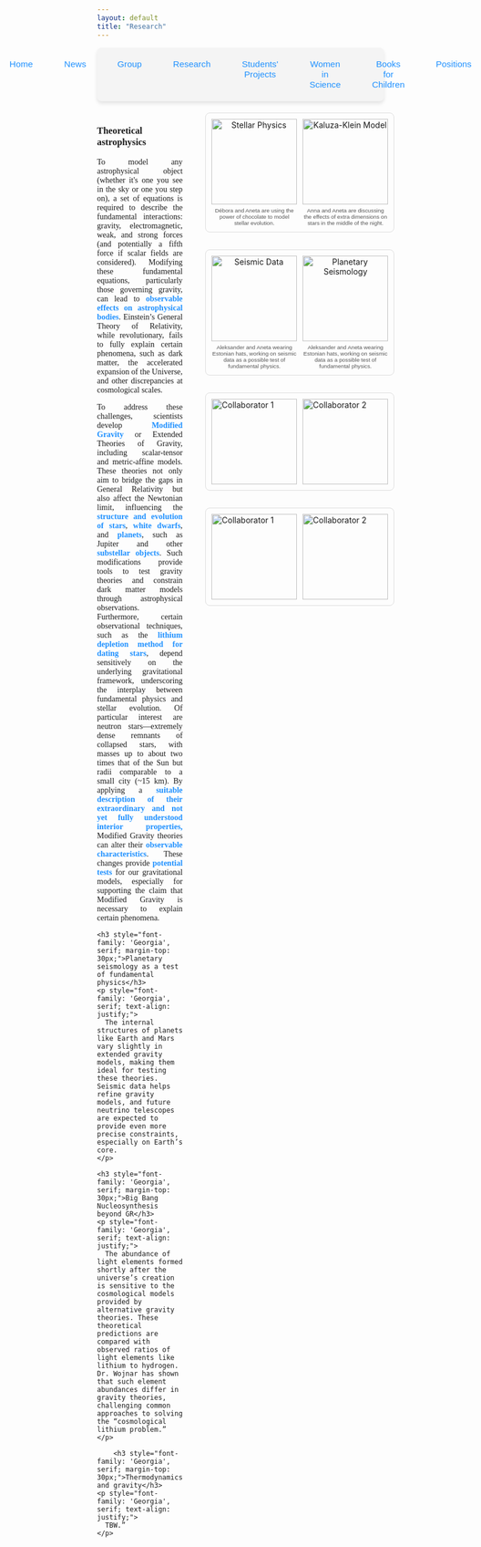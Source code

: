 ```yaml
---
layout: default
title: "Research"
---
```


<nav style="background-color: #f4f4f4; padding: 10px; border-radius: 8px; box-shadow: 0 4px 6px rgba(0, 0, 0, 0.1);">
  <ul style="list-style: none; display: flex; justify-content: center; gap: 15px; padding: 0; margin: 0;">
    <li style="flex: 1; text-align: center;">
      <a href="{{ site.baseurl }}/" 
         style="text-decoration: none; color: #1e90ff; font-family: 'Arial', sans-serif; font-size: 1.1em; padding: 10px 20px; display: inline-block; border-radius: 6px; transition: background-color 0.3s;">
         Home
      </a>
    </li>
    <li style="flex: 1; text-align: center;">
      <a href="{{ site.baseurl }}/news/" 
         style="text-decoration: none; color: #1e90ff; font-family: 'Arial', sans-serif; font-size: 1.1em; padding: 10px 20px; display: inline-block; border-radius: 6px; transition: background-color 0.3s;">
         News
      </a>
    </li>
    <li style="flex: 1; text-align: center;">
      <a href="{{ site.baseurl }}/group/" 
         style="text-decoration: none; color: #1e90ff; font-family: 'Arial', sans-serif; font-size: 1.1em; padding: 10px 20px; display: inline-block; border-radius: 6px; transition: background-color 0.3s;">
         Group
      </a>
    </li>
    <li style="flex: 1; text-align: center;">
      <a href="{{ site.baseurl }}/research/" 
         style="text-decoration: none; color: #1e90ff; font-family: 'Arial', sans-serif; font-size: 1.1em; padding: 10px 20px; display: inline-block; border-radius: 6px; transition: background-color 0.3s;">
         Research
      </a>
    </li>
    <li style="flex: 1; text-align: center;">
      <a href="{{ site.baseurl }}/Students' projects/" 
         style="text-decoration: none; color: #1e90ff; font-family: 'Arial', sans-serif; font-size: 1.1em; padding: 10px 20px; display: inline-block; border-radius: 6px; transition: background-color 0.3s;">
         Students' Projects
      </a>
    </li>
    <li style="flex: 1; text-align: center;">
      <a href="{{ site.baseurl }}/women-in-science/" 
         style="text-decoration: none; color: #1e90ff; font-family: 'Arial', sans-serif; font-size: 1.1em; padding: 10px 20px; display: inline-block; border-radius: 6px; transition: background-color 0.3s;">
         Women in Science
      </a>
    </li>
    <li style="flex: 1; text-align: center;">
      <a href="{{ site.baseurl }}/books-for-children/" 
         style="text-decoration: none; color: #1e90ff; font-family: 'Arial', sans-serif; font-size: 1.1em; padding: 10px 20px; display: inline-block; border-radius: 6px; transition: background-color 0.3s;">
         Books for Children
      </a>
    </li>
    <li style="flex: 1; text-align: center;">
      <a href="{{ site.baseurl }}/positions/" 
         style="text-decoration: none; color: #1e90ff; font-family: 'Arial', sans-serif; font-size: 1.1em; padding: 10px 20px; display: inline-block; border-radius: 6px; transition: background-color 0.3s;">
         Positions
      </a>
    </li>
  </ul>
</nav>


<div style="display: flex; gap: 40px; margin-top: 20px; align-items: flex-start;">
  <!-- Left Column: Project Descriptions -->
  <div style="flex: 1;">
    <h3 style="font-family: 'Georgia', serif;">Theoretical astrophysics</h3>
    <p style="font-family: 'Georgia', serif; text-align: justify;">
      To model any astrophysical object (whether it's one you see in the sky or one you step on), a set of equations is required to describe the fundamental interactions: gravity, electromagnetic, weak, and strong forces (and potentially a fifth force if scalar fields are considered). Modifying these fundamental equations, particularly those governing gravity, can lead to <strong><a href="https://www.sciencedirect.com/science/article/abs/pii/S0370157320302507?via%3Dihub" target="_blank" style="color: #1e90ff; text-decoration: none; font-weight: bold;">observable effects on astrophysical bodies</a></strong>. Einstein’s General Theory of Relativity, while revolutionary, fails to fully explain certain phenomena, such as dark matter, the accelerated expansion of the Universe, and other discrepancies at cosmological scales.
    </p>
    <p style="font-family: 'Georgia', serif; text-align: justify;">
To address these challenges, scientists develop <strong><a href="https://link.springer.com/book/10.1007/978-3-030-83715-0" target="_blank" style="color: #1e90ff; text-decoration: none; font-weight: bold;">Modified Gravity</a></strong> or Extended Theories of Gravity, including scalar-tensor and metric-affine models. These theories not only aim to bridge the gaps in General Relativity but also affect the Newtonian limit, influencing the <strong><a href="https://journals.aps.org/prd/abstract/10.1103/PhysRevD.102.124045" target="_blank" style="color: #1e90ff; text-decoration: none; font-weight: bold;">structure and evolution of stars</a></strong>, <strong><a href="https://journals.aps.org/prd/abstract/10.1103/PhysRevD.107.044072" target="_blank" style="color: #1e90ff; text-decoration: none; font-weight: bold;">white dwarfs</a></strong>, and <strong><a href="https://doi.org/10.1103/PhysRevD.104.104058" target="_blank" style="color: #1e90ff; text-decoration: none; font-weight: bold;">planets</a></strong>, such as Jupiter and other <strong><a href="https://journals.aps.org/prd/abstract/10.1103/PhysRevD.103.064032" target="_blank" style="color: #1e90ff; text-decoration: none; font-weight: bold;">substellar objects</a></strong>. Such modifications provide tools to test gravity theories and constrain dark matter models through astrophysical observations. Furthermore, certain observational techniques, such as the <strong><a href="https://journals.aps.org/prd/abstract/10.1103/PhysRevD.103.044037" target="_blank" style="color: #1e90ff; text-decoration: none; font-weight: bold;">lithium depletion method for dating stars</a></strong>, depend sensitively on the underlying gravitational framework, underscoring the interplay between fundamental physics and stellar evolution. Of particular interest are neutron stars—extremely dense remnants of collapsed stars, with masses up to about two times that of the Sun but radii comparable to a small city (~15 km). By applying a <strong><a href="https://iopscience.iop.org/article/10.1088/1475-7516/2024/02/017" target="_blank" style="color: #1e90ff; text-decoration: none; font-weight: bold;">suitable description of their extraordinary and not yet fully understood interior properties, </a></strong>Modified Gravity theories can alter their <strong><a href="https://arxiv.org/abs/2402.03914" target="_blank" style="color: #1e90ff; text-decoration: none; font-weight: bold;">observable characteristics</a></strong>. These changes provide <strong><a href="https://arxiv.org/abs/2409.16201" target="_blank" style="color: #1e90ff; text-decoration: none; font-weight: bold;">potential tests</a></strong> for our gravitational models, especially for supporting the claim that Modified Gravity is necessary to explain certain phenomena.
    </p>
    
    <h3 style="font-family: 'Georgia', serif; margin-top: 30px;">Planetary seismology as a test of fundamental physics</h3>
    <p style="font-family: 'Georgia', serif; text-align: justify;">
      The internal structures of planets like Earth and Mars vary slightly in extended gravity models, making them ideal for testing these theories. Seismic data helps refine gravity models, and future neutrino telescopes are expected to provide even more precise constraints, especially on Earth’s core.
    </p>
    
    <h3 style="font-family: 'Georgia', serif; margin-top: 30px;">Big Bang Nucleosynthesis beyond GR</h3>
    <p style="font-family: 'Georgia', serif; text-align: justify;">
      The abundance of light elements formed shortly after the universe’s creation is sensitive to the cosmological models provided by alternative gravity theories. These theoretical predictions are compared with observed ratios of light elements like lithium to hydrogen. Dr. Wojnar has shown that such element abundances differ in gravity theories, challenging common approaches to solving the “cosmological lithium problem.”
    </p>

        <h3 style="font-family: 'Georgia', serif; margin-top: 30px;">Thermodynamics and gravity</h3>
    <p style="font-family: 'Georgia', serif; text-align: justify;">
      TBW.”
    </p>
  </div>
  
 <!-- Right Column: Photo Galleries -->
<div style="flex: 1; display: flex; flex-direction: column; align-items: center; gap: 30px;">
<!-- Astrophysical matter in gravity theories -->
<div style="overflow: hidden; width: 100%; max-width: 600px;">
  <div style="display: flex; gap: 10px; padding: 10px; border: 1px solid #ddd; border-radius: 8px;">
    <!-- Image 1 with caption -->
    <figure style="text-align: center; margin: 0;">
      <img src="{{ site.baseurl }}/assets/images/research/stellar.jpg" alt="Stellar Physics" 
           style="width: 150px; height: auto; object-fit: contain;">
      <figcaption style="font-family: 'Arial', sans-serif; font-size: 0.7em; color: #555; margin-top: 5px;">
        Débora and Aneta are using the power of chocolate to model stellar evolution.
      </figcaption>
    </figure>
    <!-- Image 2 with caption -->
    <figure style="text-align: center; margin: 0;">
      <img src="{{ site.baseurl }}/assets/images/research/KK.jpg" alt="Kaluza-Klein Model" 
           style="width: 150px; height: auto; object-fit: contain;">
      <figcaption style="font-family: 'Arial', sans-serif; font-size: 0.7em; color: #555; margin-top: 5px;">
        Anna and Aneta are discussing the effects of extra dimensions on stars in the middle of the night.
      </figcaption>
    </figure>
  </div>
</div>

  
 <!-- Planetary seismology as a test of fundamental physics -->
<div style="overflow: hidden; width: 100%; max-width: 600px;">
  <div style="display: flex; gap: 10px; padding: 10px; border: 1px solid #ddd; border-radius: 8px;">
    <!-- Image 1 with caption -->
    <figure style="text-align: center; margin: 0;">
      <img src="{{ site.baseurl }}/assets/images/research/seis.jpg" alt="Seismic Data" 
           style="width: 150px; height: auto; object-fit: contain;">
      <figcaption style="font-family: 'Arial', sans-serif; font-size: 0.7em; color: #555; margin-top: 5px;">
        Aleksander and Aneta wearing Estonian hats, working on seismic data as a possible test of fundamental physics.
      </figcaption>
    </figure>
     <!-- Image 2 with caption -->
    <figure style="text-align: center; margin: 0;">
      <img src="{{ site.baseurl }}/assets/images/research/planet.jpg" alt="Planetary Seismology" 
           style="width: 150px; height: auto; object-fit: contain;">
      <figcaption style="font-family: 'Arial', sans-serif; font-size: 0.7em; color: #555; margin-top: 5px;">
        Aleksander and Aneta wearing Estonian hats, working on seismic data as a possible test of fundamental physics.
      </figcaption>
    </figure>
  </div>
</div> 

  
  <!-- Big Bang Nucleosynthesis beyond GR -->
  <div style="overflow: hidden; width: 100%; max-width: 600px;">
    <div style="display: flex; gap: 10px; padding: 10px; border: 1px solid #ddd; border-radius: 8px;">
      <img src="{{ site.baseurl }}/assets/images/research/lit.jpg" alt="Collaborator 1" 
           style="width: 150px; height: auto; object-fit: contain;">
      <img src="{{ site.baseurl }}/assets/images/research/nucleosynthesis.jpg" alt="Collaborator 2" 
           style="width: 150px; height: auto; object-fit: contain;">
    </div>
  </div>


   <!-- Thermodynamics and gravity -->
  <div style="overflow: hidden; width: 100%; max-width: 600px;">
    <div style="display: flex; gap: 10px; padding: 10px; border: 1px solid #ddd; border-radius: 8px;">
      <img src="{{ site.baseurl }}/assets/images/research/photo.jpg" alt="Collaborator 1" 
           style="width: 150px; height: auto; object-fit: contain;">
      <img src="{{ site.baseurl }}/assets/images/research/nucleosynthesis.jpg" alt="Collaborator 2" 
           style="width: 150px; height: auto; object-fit: contain;">
    </div>
  </div>
</div>
